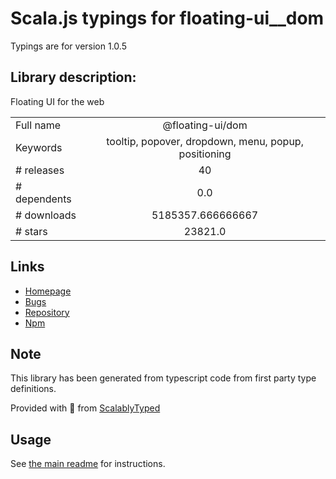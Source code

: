 
# Scala.js typings for floating-ui__dom

Typings are for version 1.0.5

## Library description:
Floating UI for the web

|                    |                 |
| ------------------ | :-------------: |
| Full name          | @floating-ui/dom |
| Keywords           | tooltip, popover, dropdown, menu, popup, positioning |
| # releases         | 40 |
| # dependents       | 0.0 |
| # downloads        | 5185357.666666667 |
| # stars            | 23821.0 |

## Links
- [Homepage](https://floating-ui.com)
- [Bugs](https://github.com/floating-ui/floating-ui)
- [Repository](https://github.com/floating-ui/floating-ui)
- [Npm](https://www.npmjs.com/package/%40floating-ui%2Fdom)
    


## Note
This library has been generated from typescript code from first party type definitions.

Provided with :purple_heart: from [ScalablyTyped](https://github.com/oyvindberg/ScalablyTyped)

## Usage
See [the main readme](../../readme.md) for instructions.


